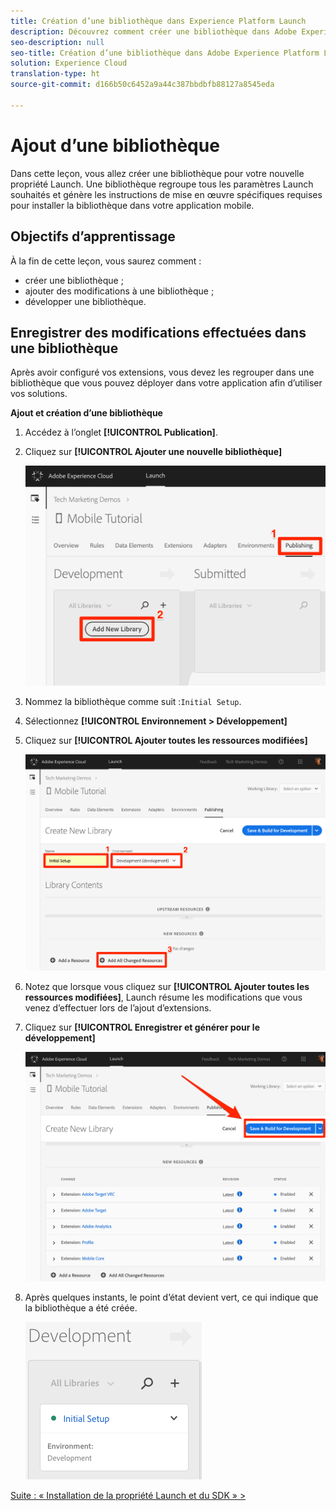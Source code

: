 ```yaml
---
title: Création d’une bibliothèque dans Experience Platform Launch
description: Découvrez comment créer une bibliothèque dans Adobe Experience Platform Launch. Cette leçon fait partie du tutoriel Mise en œuvre d’Experience Cloud dans les applications mobiles pour Android.
seo-description: null
seo-title: Création d’une bibliothèque dans Adobe Experience Platform Launch
solution: Experience Cloud
translation-type: ht
source-git-commit: d166b50c6452a9a44c387bbdbfb88127a8545eda

---
```



# Ajout d’une bibliothèque

Dans cette leçon, vous allez créer une bibliothèque pour votre nouvelle propriété Launch. Une bibliothèque regroupe tous les paramètres Launch souhaités et génère les instructions de mise en œuvre spécifiques requises pour installer la bibliothèque dans votre application mobile.

## Objectifs d’apprentissage

À la fin de cette leçon, vous saurez comment :

* créer une bibliothèque ;
* ajouter des modifications à une bibliothèque ;
* développer une bibliothèque.

## Enregistrer des modifications effectuées dans une bibliothèque

Après avoir configuré vos extensions, vous devez les regrouper dans une bibliothèque que vous pouvez déployer dans votre application afin d’utiliser vos solutions.

**Ajout et création d’une bibliothèque**

1. Accédez à l’onglet **[!UICONTROL Publication]**.

1. Cliquez sur **[!UICONTROL Ajouter une nouvelle bibliothèque]**

   ![Ajout d’une bibliothèque](images/mobile-launch-addNewLibrary.png)

1. Nommez la bibliothèque comme suit :`Initial Setup`.

1. Sélectionnez **[!UICONTROL Environnement &gt; Développement]**

1. Cliquez sur **[!UICONTROL Ajouter toutes les ressources modifiées]**

   ![Ajout de toutes les ressources modifiées](images/mobile-launch-addAllChangedResources.png)

1. Notez que lorsque vous cliquez sur **[!UICONTROL Ajouter toutes les ressources modifiées]**, Launch résume les modifications que vous venez d’effectuer lors de l’ajout d’extensions.

1. Cliquez sur **[!UICONTROL Enregistrer et générer pour le développement]**

   ![Enregistrement et génération pour le développement](images/mobile-launch-saveAndBuild.png)

1. Après quelques instants, le point d’état devient vert, ce qui indique que la bibliothèque a été créée.

   ![Bibliothèque créée](images/mobile-launch-libraryBuilt.png)

[Suite : « Installation de la propriété Launch et du SDK » &gt;](launch-install-the-mobile-sdk.md)

